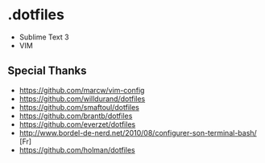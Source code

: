.dotfiles
========

* Sublime Text 3
* VIM

Special Thanks
------

* https://github.com/marcw/vim-config
* https://github.com/willdurand/dotfiles
* https://github.com/smaftoul/dotfiles
* https://github.com/brantb/dotfiles
* https://github.com/everzet/dotfiles
* http://www.bordel-de-nerd.net/2010/08/configurer-son-terminal-bash/ [Fr]
* https://github.com/holman/dotfiles
